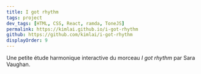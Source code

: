 ```yaml
---
title: I got rhythm
tags: project
dev_tags: [HTML, CSS, React, ramda, ToneJS]
permalink: https://kimlai.github.io/i-got-rhythm
github: https://github.com/kimlai/i-got-rhythm
displayOrder: 9
---
```


Une petite étude harmonique interactive du morceau <em>I got rhythm</em> par
Sara Vaughan.
